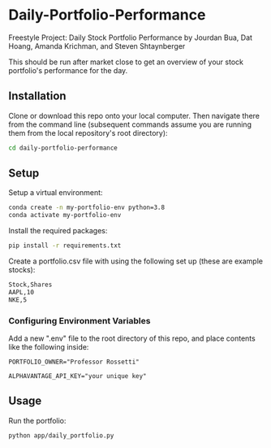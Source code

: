 # Daily-Portfolio-Performance
Freestyle Project: Daily Stock Portfolio Performance by Jourdan Bua, Dat Hoang, Amanda Krichman, and Steven Shtaynberger

This should be run after market close to get an overview of your stock portfolio's performance for the day.

## Installation
Clone or download this repo onto your local computer.
Then navigate there from the command line (subsequent commands assume you are running them from the local repository's root directory):
```sh
cd daily-portfolio-performance
```

## Setup
Setup a virtual environment:
```sh
conda create -n my-portfolio-env python=3.8
conda activate my-portfolio-env
```
Install the required packages:
```sh
pip install -r requirements.txt
```
Create a portfolio.csv file with using the following set up (these are example stocks):
```sh
Stock,Shares
AAPL,10
NKE,5
```

### Configuring Environment Variables
Add a new ".env" file to the root directory of this repo, and place contents like the following inside:
```
PORTFOLIO_OWNER="Professor Rossetti"

ALPHAVANTAGE_API_KEY="your unique key"
```

## Usage
Run the portfolio:
```
python app/daily_portfolio.py
```
